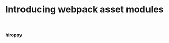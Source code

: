 <!-- classes: title -->

# Introducing webpack asset modules

<br />

#### hiroppy

<br />
<br />
<br />

<div class="sns-list">
  <a href="https://hiroppy.me" target="_blank">
    <i class="fas fa-home"></i>
  </a>
  <a href="https://twitter.com/about_hiroppy" target="_blank">
    <i class="fab fa-twitter"></i>
  </a>
  <a href="https://github.com/hiroppy" target="_blank">
    <i class="fab fa-github"></i>
  </a>
</div>
